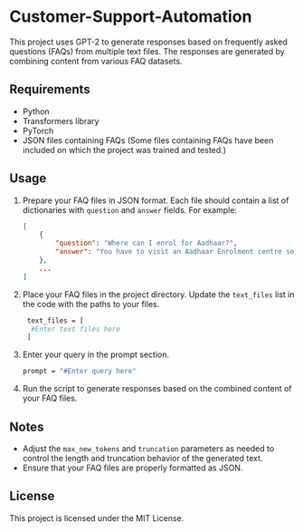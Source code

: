 # Customer-Support-Automation

This project uses GPT-2 to generate responses based on frequently asked questions (FAQs) from multiple text files. The responses are generated by combining content from various FAQ datasets.

## Requirements

- Python
- Transformers library
- PyTorch
- JSON files containing FAQs (Some files containing FAQs have been included on which the project was trained and tested.)

## Usage

1. Prepare your FAQ files in JSON format. Each file should contain a list of dictionaries with `question` and `answer` fields. For example:

    ```json
    [
        {
            "question": "Where can I enrol for Aadhaar?",
            "answer": "You have to visit an Aadhaar Enrolment centre set up by Enrolment Agency to enrol for Aadhaar..."
        },
        ...
    ]
    ```
2. Place your FAQ files in the project directory. Update the `text_files` list in the code with the paths to your files.
   
   ```bash
    text_files = [
     #Enter text files here
    ]    
    ```
3. Enter your query in the prompt section.
   
    ```bash
    prompt = "#Enter query here"
    ```

4. Run the script to generate responses based on the combined content of your FAQ files.

## Notes

- Adjust the `max_new_tokens` and `truncation` parameters as needed to control the length and truncation behavior of the generated text.
- Ensure that your FAQ files are properly formatted as JSON.

## License

This project is licensed under the MIT License.
